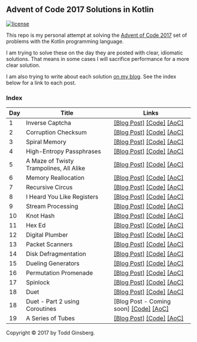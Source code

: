 ## Advent of Code 2017 Solutions in Kotlin

[![license](https://img.shields.io/github/license/mashape/apistatus.svg)]()

This repo is my personal attempt at solving the [Advent of Code 2017](http://adventofcode.com/2017) set of problems with the Kotlin programming language.

I am trying to solve these on the day they are posted with clear, idiomatic solutions. That means in some cases I will sacrifice performance for a more clear solution.

I am also trying to write about each solution [on my blog](https://todd.ginsberg.com/). See the index below for a link to each post.
### Index

|   Day   | Title                                         |  Links                                       |
| --------|-----------------------------------------------|--------------------------------------------- |
|    1    | Inverse Captcha                               | [\[Blog Post\]](https://todd.ginsberg.com/post/advent-of-code/2017/day1/) [\[Code\]](https://github.com/tginsberg/advent-2017-kotlin/blob/master/src/main/kotlin/com/ginsberg/advent2017/Day01.kt) [\[AoC\]](http://adventofcode.com/2017/day/1) |
|    2    | Corruption Checksum                           | [\[Blog Post\]](https://todd.ginsberg.com/post/advent-of-code/2017/day2/) [\[Code\]](https://github.com/tginsberg/advent-2017-kotlin/blob/master/src/main/kotlin/com/ginsberg/advent2017/Day02.kt) [\[AoC\]](http://adventofcode.com/2017/day/2) |
|    3    | Spiral Memory                                 | [\[Blog Post\]](https://todd.ginsberg.com/post/advent-of-code/2017/day3/) [\[Code\]](https://github.com/tginsberg/advent-2017-kotlin/blob/master/src/main/kotlin/com/ginsberg/advent2017/Day03.kt) [\[AoC\]](http://adventofcode.com/2017/day/3) |
|    4    | High-Entropy Passphrases                      | [\[Blog Post\]](https://todd.ginsberg.com/post/advent-of-code/2017/day4/) [\[Code\]](https://github.com/tginsberg/advent-2017-kotlin/blob/master/src/main/kotlin/com/ginsberg/advent2017/Day04.kt) [\[AoC\]](http://adventofcode.com/2017/day/4) |
|    5    | A Maze of Twisty Trampolines, All Alike       | [\[Blog Post\]](https://todd.ginsberg.com/post/advent-of-code/2017/day5/) [\[Code\]](https://github.com/tginsberg/advent-2017-kotlin/blob/master/src/main/kotlin/com/ginsberg/advent2017/Day05.kt) [\[AoC\]](http://adventofcode.com/2017/day/5) |
|    6    | Memory Reallocation                           | [\[Blog Post\]](https://todd.ginsberg.com/post/advent-of-code/2017/day6/) [\[Code\]](https://github.com/tginsberg/advent-2017-kotlin/blob/master/src/main/kotlin/com/ginsberg/advent2017/Day06.kt) [\[AoC\]](http://adventofcode.com/2017/day/6) |
|    7    | Recursive Circus                              | [\[Blog Post\]](https://todd.ginsberg.com/post/advent-of-code/2017/day7/) [\[Code\]](https://github.com/tginsberg/advent-2017-kotlin/blob/master/src/main/kotlin/com/ginsberg/advent2017/Day07.kt) [\[AoC\]](http://adventofcode.com/2017/day/7) |
|    8    | I Heard You Like Registers                    | [\[Blog Post\]](https://todd.ginsberg.com/post/advent-of-code/2017/day8/) [\[Code\]](https://github.com/tginsberg/advent-2017-kotlin/blob/master/src/main/kotlin/com/ginsberg/advent2017/Day08.kt) [\[AoC\]](http://adventofcode.com/2017/day/8) |
|    9    | Stream Processing                             | [\[Blog Post\]](https://todd.ginsberg.com/post/advent-of-code/2017/day9/) [\[Code\]](https://github.com/tginsberg/advent-2017-kotlin/blob/master/src/main/kotlin/com/ginsberg/advent2017/Day09.kt) [\[AoC\]](http://adventofcode.com/2017/day/9) |
|   10    | Knot Hash                                     | [\[Blog Post\]](https://todd.ginsberg.com/post/advent-of-code/2017/day10/) [\[Code\]](https://github.com/tginsberg/advent-2017-kotlin/blob/master/src/main/kotlin/com/ginsberg/advent2017/Day10.kt) [\[AoC\]](http://adventofcode.com/2017/day/10) |
|   11    | Hex Ed                                        | [\[Blog Post\]](https://todd.ginsberg.com/post/advent-of-code/2017/day11/) [\[Code\]](https://github.com/tginsberg/advent-2017-kotlin/blob/master/src/main/kotlin/com/ginsberg/advent2017/Day11.kt) [\[AoC\]](http://adventofcode.com/2017/day/11) |
|   12    | Digital Plumber                               | [\[Blog Post\]](https://todd.ginsberg.com/post/advent-of-code/2017/day12/) [\[Code\]](https://github.com/tginsberg/advent-2017-kotlin/blob/master/src/main/kotlin/com/ginsberg/advent2017/Day12.kt) [\[AoC\]](http://adventofcode.com/2017/day/12) |
|   13    | Packet Scanners                               | [\[Blog Post\]](https://todd.ginsberg.com/post/advent-of-code/2017/day13/) [\[Code\]](https://github.com/tginsberg/advent-2017-kotlin/blob/master/src/main/kotlin/com/ginsberg/advent2017/Day13.kt) [\[AoC\]](http://adventofcode.com/2017/day/13) |
|   14    | Disk Defragmentation                          | [\[Blog Post\]](https://todd.ginsberg.com/post/advent-of-code/2017/day14/) [\[Code\]](https://github.com/tginsberg/advent-2017-kotlin/blob/master/src/main/kotlin/com/ginsberg/advent2017/Day14.kt) [\[AoC\]](http://adventofcode.com/2017/day/14) |
|   15    | Dueling Generators                            | [\[Blog Post\]](https://todd.ginsberg.com/post/advent-of-code/2017/day15/) [\[Code\]](https://github.com/tginsberg/advent-2017-kotlin/blob/master/src/main/kotlin/com/ginsberg/advent2017/Day15.kt) [\[AoC\]](http://adventofcode.com/2017/day/15) |
|   16    | Permutation Promenade                         | [\[Blog Post\]](https://todd.ginsberg.com/post/advent-of-code/2017/day16/) [\[Code\]](https://github.com/tginsberg/advent-2017-kotlin/blob/master/src/main/kotlin/com/ginsberg/advent2017/Day16.kt) [\[AoC\]](http://adventofcode.com/2017/day/16) |
|   17    | Spinlock                                      | [\[Blog Post\]](https://todd.ginsberg.com/post/advent-of-code/2017/day17/) [\[Code\]](https://github.com/tginsberg/advent-2017-kotlin/blob/master/src/main/kotlin/com/ginsberg/advent2017/Day17.kt) [\[AoC\]](http://adventofcode.com/2017/day/17) |
|   18    | Duet                                          | [\[Blog Post\]](https://todd.ginsberg.com/post/advent-of-code/2017/day18/) [\[Code\]](https://github.com/tginsberg/advent-2017-kotlin/blob/master/src/main/kotlin/com/ginsberg/advent2017/Day18.kt) [\[AoC\]](http://adventofcode.com/2017/day/18) |
|   18    | Duet - Part 2 using Coroutines                | \[Blog Post - Coming soon\] [\[Code\]](https://github.com/tginsberg/advent-2017-kotlin/blob/master/src/main/kotlin/com/ginsberg/advent2017/Day18Coroutines.kt) [\[AoC\]](http://adventofcode.com/2017/day/18) |
|   19    | A Series of Tubes                             | [\[Blog Post\]](https://todd.ginsberg.com/post/advent-of-code/2017/day19/) [\[Code\]](https://github.com/tginsberg/advent-2017-kotlin/blob/master/src/main/kotlin/com/ginsberg/advent2017/Day19.kt) [\[AoC\]](http://adventofcode.com/2017/day/19) |

Copyright &copy; 2017 by Todd Ginsberg.